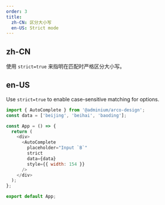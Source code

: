 ```yaml
---
order: 3
title:
  zh-CN: 区分大小写
  en-US: Strict mode
---
```


## zh-CN

使用 `strict=true` 来指明在匹配时严格区分大小写。

## en-US

Use `strict=true` to enable case-sensitive matching for options.

```js
import { AutoComplete } from '@adminium/arco-design';
const data = ['beijing', 'beihai', 'baoding'];

const App = () => {
  return (
    <div>
      <AutoComplete
        placeholder="Input `B`"
        strict
        data={data}
        style={{ width: 154 }}
      />
    </div>
  );
};

export default App;
```
